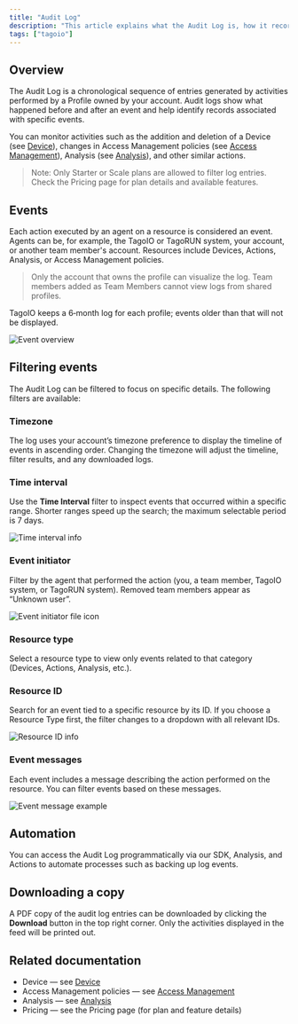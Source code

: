 ```yaml
---
title: "Audit Log"
description: "This article explains what the Audit Log is, how it records chronological activity from user Profiles, and what types of events you can monitor. It also notes plan restrictions for filtering log entries."
tags: ["tagoio"]
---
```

## Overview

The Audit Log is a chronological sequence of entries generated by activities performed by a Profile owned by your account. Audit logs show what happened before and after an event and help identify records associated with specific events.

You can monitor activities such as the addition and deletion of a Device (see [Device](../devices/devices)), changes in Access Management policies (see [Access Management](../security/access-management)), Analysis (see [Analysis](../analysis/analysis-overview)), and other similar actions.

> Note: Only Starter or Scale plans are allowed to filter log entries. Check the Pricing page for plan details and available features.

## Events

Each action executed by an agent on a resource is considered an event. Agents can be, for example, the TagoIO or TagoRUN system, your account, or another team member's account. Resources include Devices, Actions, Analysis, or Access Management policies.

> Only the account that owns the profile can visualize the log. Team members added as Team Members cannot view logs from shared profiles.

TagoIO keeps a 6‑month log for each profile; events older than that will not be displayed.

![Event overview](https://help.tago.io/galleryDocuments/edbsnecb78456980d26e82ad23f18c10cf9d1431c512d3b920ef93cf01cce8a153a57e8b3e563e3a94bd373fdc80b3edd5f53?inline=true)

## Filtering events

The Audit Log can be filtered to focus on specific details. The following filters are available:

### Timezone
The log uses your account’s timezone preference to display the timeline of events in ascending order. Changing the timezone will adjust the timeline, filter results, and any downloaded logs.

### Time interval
Use the **Time Interval** filter to inspect events that occurred within a specific range. Shorter ranges speed up the search; the maximum selectable period is 7 days.

![Time interval info](https://img.zohostatic.com/zde/static/images/info.png)

### Event initiator
Filter by the agent that performed the action (you, a team member, TagoIO system, or TagoRUN system). Removed team members appear as “Unknown user”.

![Event initiator file icon](https://img.zohostatic.com/zde/static/images/file.png)

### Resource type
Select a resource type to view only events related to that category (Devices, Actions, Analysis, etc.).

### Resource ID
Search for an event tied to a specific resource by its ID. If you choose a Resource Type first, the filter changes to a dropdown with all relevant IDs.

![Resource ID info](https://img.zohostatic.com/zde/static/images/info.png)

### Event messages
Each event includes a message describing the action performed on the resource. You can filter events based on these messages.

![Event message example](https://help.tago.io/galleryDocuments/edbsn66eca4daeafbd89e1d2ba86a5edaa5091e5de166dba3687afae36dc01e4a705d9bed37d9696755f8a11b9acb380fff29?inline=true)

## Automation

You can access the Audit Log programmatically via our SDK, Analysis, and Actions to automate processes such as backing up log events.

## Downloading a copy

A PDF copy of the audit log entries can be downloaded by clicking the **Download** button in the top right corner. Only the activities displayed in the feed will be printed out.

## Related documentation

- Device — see [Device](../devices/devices)  
- Access Management policies — see [Access Management](../security/access-management)  
- Analysis — see [Analysis](../analysis/analysis-overview)  
- Pricing — see the Pricing page (for plan and feature details)